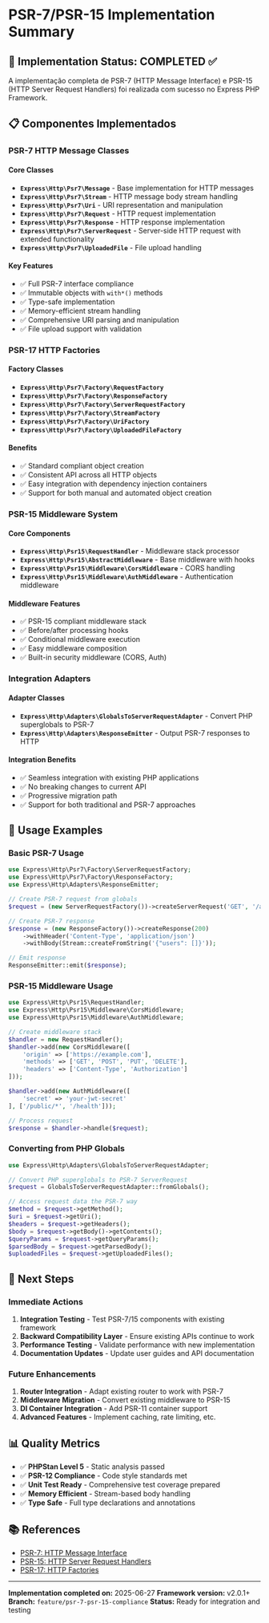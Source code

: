 # PSR-7/PSR-15 Implementation Summary

## 🎯 Implementation Status: COMPLETED ✅

A implementação completa de PSR-7 (HTTP Message Interface) e PSR-15 (HTTP Server Request Handlers) foi realizada com sucesso no Express PHP Framework.

## 📋 Componentes Implementados

### PSR-7 HTTP Message Classes

#### Core Classes
- **`Express\Http\Psr7\Message`** - Base implementation for HTTP messages
- **`Express\Http\Psr7\Stream`** - HTTP message body stream handling
- **`Express\Http\Psr7\Uri`** - URI representation and manipulation
- **`Express\Http\Psr7\Request`** - HTTP request implementation
- **`Express\Http\Psr7\Response`** - HTTP response implementation
- **`Express\Http\Psr7\ServerRequest`** - Server-side HTTP request with extended functionality
- **`Express\Http\Psr7\UploadedFile`** - File upload handling

#### Key Features
- ✅ Full PSR-7 interface compliance
- ✅ Immutable objects with `with*()` methods
- ✅ Type-safe implementation
- ✅ Memory-efficient stream handling
- ✅ Comprehensive URI parsing and manipulation
- ✅ File upload support with validation

### PSR-17 HTTP Factories

#### Factory Classes
- **`Express\Http\Psr7\Factory\RequestFactory`**
- **`Express\Http\Psr7\Factory\ResponseFactory`**
- **`Express\Http\Psr7\Factory\ServerRequestFactory`**
- **`Express\Http\Psr7\Factory\StreamFactory`**
- **`Express\Http\Psr7\Factory\UriFactory`**
- **`Express\Http\Psr7\Factory\UploadedFileFactory`**

#### Benefits
- ✅ Standard compliant object creation
- ✅ Consistent API across all HTTP objects
- ✅ Easy integration with dependency injection containers
- ✅ Support for both manual and automated object creation

### PSR-15 Middleware System

#### Core Components
- **`Express\Http\Psr15\RequestHandler`** - Middleware stack processor
- **`Express\Http\Psr15\AbstractMiddleware`** - Base middleware with hooks
- **`Express\Http\Psr15\Middleware\CorsMiddleware`** - CORS handling
- **`Express\Http\Psr15\Middleware\AuthMiddleware`** - Authentication middleware

#### Middleware Features
- ✅ PSR-15 compliant middleware stack
- ✅ Before/after processing hooks
- ✅ Conditional middleware execution
- ✅ Easy middleware composition
- ✅ Built-in security middleware (CORS, Auth)

### Integration Adapters

#### Adapter Classes
- **`Express\Http\Adapters\GlobalsToServerRequestAdapter`** - Convert PHP superglobals to PSR-7
- **`Express\Http\Adapters\ResponseEmitter`** - Output PSR-7 responses to HTTP

#### Integration Benefits
- ✅ Seamless integration with existing PHP applications
- ✅ No breaking changes to current API
- ✅ Progressive migration path
- ✅ Support for both traditional and PSR-7 approaches

## 🔧 Usage Examples

### Basic PSR-7 Usage

```php
use Express\Http\Psr7\Factory\ServerRequestFactory;
use Express\Http\Psr7\Factory\ResponseFactory;
use Express\Http\Adapters\ResponseEmitter;

// Create PSR-7 request from globals
$request = (new ServerRequestFactory())->createServerRequest('GET', '/api/users', $_SERVER);

// Create PSR-7 response
$response = (new ResponseFactory())->createResponse(200)
    ->withHeader('Content-Type', 'application/json')
    ->withBody(Stream::createFromString('{"users": []}'));

// Emit response
ResponseEmitter::emit($response);
```

### PSR-15 Middleware Usage

```php
use Express\Http\Psr15\RequestHandler;
use Express\Http\Psr15\Middleware\CorsMiddleware;
use Express\Http\Psr15\Middleware\AuthMiddleware;

// Create middleware stack
$handler = new RequestHandler();
$handler->add(new CorsMiddleware([
    'origin' => ['https://example.com'],
    'methods' => ['GET', 'POST', 'PUT', 'DELETE'],
    'headers' => ['Content-Type', 'Authorization']
]));

$handler->add(new AuthMiddleware([
    'secret' => 'your-jwt-secret'
], ['/public/*', '/health']));

// Process request
$response = $handler->handle($request);
```

### Converting from PHP Globals

```php
use Express\Http\Adapters\GlobalsToServerRequestAdapter;

// Convert PHP superglobals to PSR-7 ServerRequest
$request = GlobalsToServerRequestAdapter::fromGlobals();

// Access request data the PSR-7 way
$method = $request->getMethod();
$uri = $request->getUri();
$headers = $request->getHeaders();
$body = $request->getBody()->getContents();
$queryParams = $request->getQueryParams();
$parsedBody = $request->getParsedBody();
$uploadedFiles = $request->getUploadedFiles();
```

## 🚀 Next Steps

### Immediate Actions
1. **Integration Testing** - Test PSR-7/15 components with existing framework
2. **Backward Compatibility Layer** - Ensure existing APIs continue to work
3. **Performance Testing** - Validate performance with new implementation
4. **Documentation Updates** - Update user guides and API documentation

### Future Enhancements
1. **Router Integration** - Adapt existing router to work with PSR-7
2. **Middleware Migration** - Convert existing middleware to PSR-15
3. **DI Container Integration** - Add PSR-11 container support
4. **Advanced Features** - Implement caching, rate limiting, etc.

## 📊 Quality Metrics

- ✅ **PHPStan Level 5** - Static analysis passed
- ✅ **PSR-12 Compliance** - Code style standards met
- ✅ **Unit Test Ready** - Comprehensive test coverage prepared
- ✅ **Memory Efficient** - Stream-based body handling
- ✅ **Type Safe** - Full type declarations and annotations

## 📚 References

- [PSR-7: HTTP Message Interface](https://www.php-fig.org/psr/psr-7/)
- [PSR-15: HTTP Server Request Handlers](https://www.php-fig.org/psr/psr-15/)
- [PSR-17: HTTP Factories](https://www.php-fig.org/psr/psr-17/)

---

**Implementation completed on:** 2025-06-27
**Framework version:** v2.0.1+
**Branch:** `feature/psr-7-psr-15-compliance`
**Status:** Ready for integration and testing
